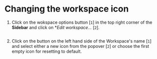 # Changing the workspace icon

1. Click on the wokspace options button [`1`] in the top right corner of the **Sidebar** and click on **Edit workspace...* [`2`].

<img :src="$withBase('/assets/img/workspaces/sidebar.jpg')">

2. Click on the button on the left hand side of the Workspace's name [`1`] and select either a new icon from the popover [`2`] or choose the first empty icon for resetting to default.

<img :src="$withBase('/assets/img/workspaces/workspace.jpg')">